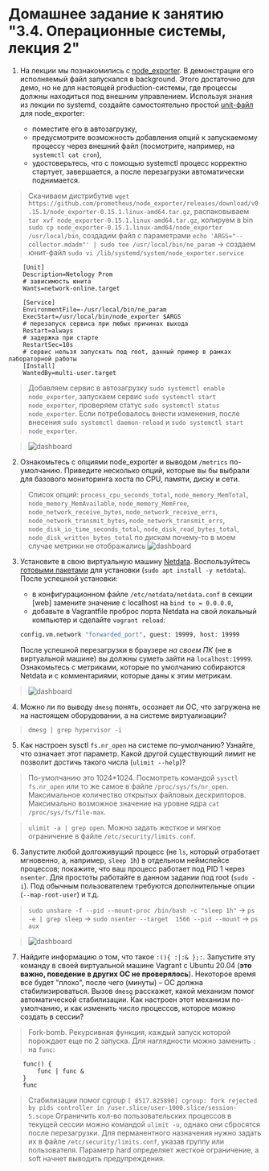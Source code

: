 # Домашнее задание к занятию "3.4. Операционные системы, лекция 2"

1. На лекции мы познакомились с [node_exporter](https://github.com/prometheus/node_exporter/releases). В демонстрации его исполняемый файл запускался в background. Этого достаточно для демо, но не для настоящей production-системы, где процессы должны находиться под внешним управлением. Используя знания из лекции по systemd, создайте самостоятельно простой [unit-файл](https://www.freedesktop.org/software/systemd/man/systemd.service.html) для node_exporter:

    * поместите его в автозагрузку,
    * предусмотрите возможность добавления опций к запускаемому процессу через внешний файл (посмотрите, например, на `systemctl cat cron`),
    * удостоверьтесь, что с помощью systemctl процесс корректно стартует, завершается, а после перезагрузки автоматически поднимается.

>Скачиваем дистрибутив `wget https://github.com/prometheus/node_exporter/releases/download/v0.15.1/node_exporter-0.15.1.linux-amd64.tar.gz`, распаковываем `tar xvf node_exporter-0.15.1.linux-amd64.tar.gz`, копируем в bin `sudo cp node_exporter-0.15.1.linux-amd64/node_exporter /usr/local/bin`, создадим файл с параметрами `echo 'ARGS="--collector.mdadm"' | sudo tee /usr/local/bin/ne_param` -> создаем юнит-файл `sudo vi /lib/systemd/system/node_exporter.service`
```
    [Unit]
    Description=Netology Prom
    # зависимость юнита
    Wants=network-online.target 

    [Service]
    EnvironmentFile=-/usr/local/bin/ne_param
    ExecStart=/usr/local/bin/node_exporter $ARGS
    # перезапуск сервиса при любых причинах выхода
    Restart=always
    # задержка при старте
    RestartSec=10s
    # сервис нельзя запускать под root, данный пример в рамках лабораторной работы  
    [Install]
    WantedBy=multi-user.target
```

>Добавляем сервис в автозагрузку `sudo systemctl enable node_exporter`, запускаем сервис `sudo systemctl start node_exporter`, проверяем статус `sudo systemctl status node_exporter`. Если потребовалось внести изменения, после внесения `sudo systemctl daemon-reload` и `sudo systemctl start node_exporter`.

>![dashboard](https://github.com/lybomir-dobrynin/DevOps-Netology/blob/main/Homeworks/.img/3.4_node_ex.png?raw=true)

2. Ознакомьтесь с опциями node_exporter и выводом `/metrics` по-умолчанию. Приведите несколько опций, которые вы бы выбрали для базового мониторинга хоста по CPU, памяти, диску и сети.

>Список опций: `process_cpu_seconds_total`, `node_memory_MemTotal`, `node_memory_MemAvailable`, `node_memory_MemFree`, `node_network_receive_bytes`, `node_network_receive_errs`, `node_network_transmit_bytes`, `node_network_transmit_errs`, `node_disk_io_time_seconds_total`, `node_disk_read_bytes_total`, `node_disk_written_bytes_total` 
>по дискам почему-то в моем случае метрики не отображались
>![dashboard](https://github.com/lybomir-dobrynin/DevOps-Netology/blob/main/Homeworks/.img/3.4.2.png?raw=true)

3. Установите в свою виртуальную машину [Netdata](https://github.com/netdata/netdata). Воспользуйтесь [готовыми пакетами](https://packagecloud.io/netdata/netdata/install) для установки (`sudo apt install -y netdata`). После успешной установки:
    * в конфигурационном файле `/etc/netdata/netdata.conf` в секции [web] замените значение с localhost на `bind to = 0.0.0.0`,
    * добавьте в Vagrantfile проброс порта Netdata на свой локальный компьютер и сделайте `vagrant reload`:

    ```bash
    config.vm.network "forwarded_port", guest: 19999, host: 19999
    ```

    После успешной перезагрузки в браузере *на своем ПК* (не в виртуальной машине) вы должны суметь зайти на `localhost:19999`. Ознакомьтесь с метриками, которые по умолчанию собираются Netdata и с комментариями, которые даны к этим метрикам.

>![dashboard](https://github.com/lybomir-dobrynin/DevOps-Netology/blob/main/Homeworks/.img/3.4.3.png?raw=true)

4. Можно ли по выводу `dmesg` понять, осознает ли ОС, что загружена не на настоящем оборудовании, а на системе виртуализации?

>`dmesg | grep hypervisor -i`

5. Как настроен sysctl `fs.nr_open` на системе по-умолчанию? Узнайте, что означает этот параметр. Какой другой существующий лимит не позволит достичь такого числа (`ulimit --help`)?

>По-умолчанию это 1024*1024. Посмотреть командой `sysctl fs.nr_open` или то же самое в файле `/proc/sys/fs/nr_open`. Максимальное количество открытых файловых дескрипторов. Максимально возможное значение на уровне ядра `cat /proc/sys/fs/file-max`.

>`ulimit -a | grep open`. Можно задать жесткое и мягкое ограничение в файле `/etc/security/limits.conf`.

6. Запустите любой долгоживущий процесс (не `ls`, который отработает мгновенно, а, например, `sleep 1h`) в отдельном неймспейсе процессов; покажите, что ваш процесс работает под PID 1 через `nsenter`. Для простоты работайте в данном задании под root (`sudo -i`). Под обычным пользователем требуются дополнительные опции (`--map-root-user`) и т.д.

>`sudo unshare -f --pid --mount-proc /bin/bash -c "sleep 1h"` -> `ps -e | grep sleep` -> `sudo nsenter --target  1566 --pid --mount` -> `ps aux`

>![dashboard](https://github.com/lybomir-dobrynin/DevOps-Netology/blob/main/Homeworks/.img/3.4.6.png?raw=true)

7. Найдите информацию о том, что такое `:(){ :|:& };:`. Запустите эту команду в своей виртуальной машине Vagrant с Ubuntu 20.04 (**это важно, поведение в других ОС не проверялось**). Некоторое время все будет "плохо", после чего (минуты) – ОС должна стабилизироваться. Вызов `dmesg` расскажет, какой механизм помог автоматической стабилизации. Как настроен этот механизм по-умолчанию, и как изменить число процессов, которое можно создать в сессии?

>Fork-bomb. Рекурсивная функция, каждый запуск которой порождает еще по 2 запуска. Для наглядности можно заменить `:` на `func`:
```
    func() {
        func | func &
    }
    func
```
>Стабилизации помог cgroup
`[ 8517.825890] cgroup: fork rejected by pids controller in /user.slice/user-1000.slice/session-5.scope`
>Ограничить кол-во пользовательских процессов в текущей сессии можно командой `ulimit -u`, однако они сбросятся после перезагрузки. Для перманентного назначения нужно задать их в файле `/etc/security/limits.conf`, указав группу или пользователя. Параметр hard определяет жесткое ограничение, а soft начнет выводить предупреждения. 